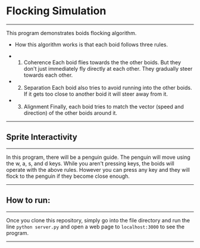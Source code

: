 # Flocking Simulation
---

This program demonstrates boids flocking algorithm.
- How this algorithm works is that each boid follows three rules.
- 1. Coherence
Each boid flies towards the the other boids. But they don't just immediately fly directly at each other. They gradually steer towards each other.

- 2. Separation
Each boid also tries to avoid running into the other boids. If it gets too close to another boid it will steer away from it.

- 3. Alignment
Finally, each boid tries to match the vector (speed and direction) of the other boids around it.

---
## Sprite Interactivity
---

In this program, there will be a penguin guide. The penguin will move using the w, a, s, and d keys. While you aren't pressing keys, the boids will operate with the above rules. However you can press any key and they will flock to the penguin if they become close enough. 

---
## How to run:
---

Once you clone this repository, simply go into the file directory and run the line `python server.py` and open a web page to `localhost:3000` to see the program.

---
